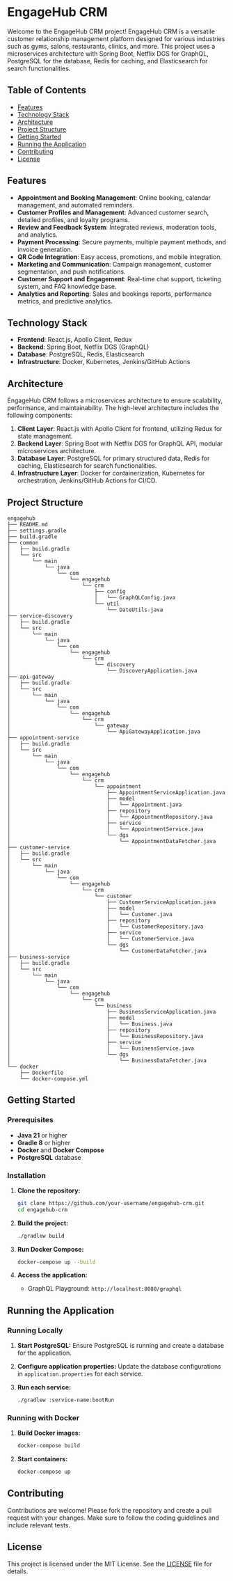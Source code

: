 # EngageHub CRM

Welcome to the EngageHub CRM project! EngageHub CRM is a versatile customer relationship management platform designed for various industries such as gyms, salons, restaurants, clinics, and more. This project uses a microservices architecture with Spring Boot, Netflix DGS for GraphQL, PostgreSQL for the database, Redis for caching, and Elasticsearch for search functionalities.

## Table of Contents

- [Features](#features)
- [Technology Stack](#technology-stack)
- [Architecture](#architecture)
- [Project Structure](#project-structure)
- [Getting Started](#getting-started)
- [Running the Application](#running-the-application)
- [Contributing](#contributing)
- [License](#license)

## Features

- **Appointment and Booking Management**: Online booking, calendar management, and automated reminders.
- **Customer Profiles and Management**: Advanced customer search, detailed profiles, and loyalty programs.
- **Review and Feedback System**: Integrated reviews, moderation tools, and analytics.
- **Payment Processing**: Secure payments, multiple payment methods, and invoice generation.
- **QR Code Integration**: Easy access, promotions, and mobile integration.
- **Marketing and Communication**: Campaign management, customer segmentation, and push notifications.
- **Customer Support and Engagement**: Real-time chat support, ticketing system, and FAQ knowledge base.
- **Analytics and Reporting**: Sales and bookings reports, performance metrics, and predictive analytics.

## Technology Stack

- **Frontend**: React.js, Apollo Client, Redux
- **Backend**: Spring Boot, Netflix DGS (GraphQL)
- **Database**: PostgreSQL, Redis, Elasticsearch
- **Infrastructure**: Docker, Kubernetes, Jenkins/GitHub Actions

## Architecture

EngageHub CRM follows a microservices architecture to ensure scalability, performance, and maintainability. The high-level architecture includes the following components:

1. **Client Layer**: React.js with Apollo Client for frontend, utilizing Redux for state management.
2. **Backend Layer**: Spring Boot with Netflix DGS for GraphQL API, modular microservices architecture.
3. **Database Layer**: PostgreSQL for primary structured data, Redis for caching, Elasticsearch for search functionalities.
4. **Infrastructure Layer**: Docker for containerization, Kubernetes for orchestration, Jenkins/GitHub Actions for CI/CD.

## Project Structure

```plaintext
engagehub
├── README.md
├── settings.gradle
├── build.gradle
├── common
│   ├── build.gradle
│   └── src
│       └── main
│           └── java
│               └── com
│                   └── engagehub
│                       └── crm
│                           ├── config
│                           │   └── GraphQLConfig.java
│                           └── util
│                               └── DateUtils.java
├── service-discovery
│   ├── build.gradle
│   └── src
│       └── main
│           └── java
│               └── com
│                   └── engagehub
│                       └── crm
│                           └── discovery
│                               └── DiscoveryApplication.java
├── api-gateway
│   ├── build.gradle
│   └── src
│       └── main
│           └── java
│               └── com
│                   └── engagehub
│                       └── crm
│                           └── gateway
│                               └── ApiGatewayApplication.java
├── appointment-service
│   ├── build.gradle
│   └── src
│       └── main
│           └── java
│               └── com
│                   └── engagehub
│                       └── crm
│                           └── appointment
│                               ├── AppointmentServiceApplication.java
│                               ├── model
│                               │   └── Appointment.java
│                               ├── repository
│                               │   └── AppointmentRepository.java
│                               ├── service
│                               │   └── AppointmentService.java
│                               └── dgs
│                                   └── AppointmentDataFetcher.java
├── customer-service
│   ├── build.gradle
│   └── src
│       └── main
│           └── java
│               └── com
│                   └── engagehub
│                       └── crm
│                           └── customer
│                               ├── CustomerServiceApplication.java
│                               ├── model
│                               │   └── Customer.java
│                               ├── repository
│                               │   └── CustomerRepository.java
│                               ├── service
│                               │   └── CustomerService.java
│                               └── dgs
│                                   └── CustomerDataFetcher.java
├── business-service
│   ├── build.gradle
│   └── src
│       └── main
│           └── java
│               └── com
│                   └── engagehub
│                       └── crm
│                           └── business
│                               ├── BusinessServiceApplication.java
│                               ├── model
│                               │   └── Business.java
│                               ├── repository
│                               │   └── BusinessRepository.java
│                               ├── service
│                               │   └── BusinessService.java
│                               └── dgs
│                                   └── BusinessDataFetcher.java
└── docker
    ├── Dockerfile
    └── docker-compose.yml
```

## Getting Started

### Prerequisites

- **Java 21** or higher
- **Gradle 8** or higher
- **Docker** and **Docker Compose**
- **PostgreSQL** database

### Installation

1. **Clone the repository:**
   ```bash
   git clone https://github.com/your-username/engagehub-crm.git
   cd engagehub-crm
   ```

2. **Build the project:**
   ```bash
   ./gradlew build
   ```

3. **Run Docker Compose:**
   ```bash
   docker-compose up --build
   ```

4. **Access the application:**
    - GraphQL Playground: `http://localhost:8080/graphql`

## Running the Application

### Running Locally

1. **Start PostgreSQL:**
   Ensure PostgreSQL is running and create a database for the application.

2. **Configure application properties:**
   Update the database configurations in `application.properties` for each service.

3. **Run each service:**
   ```bash
   ./gradlew :service-name:bootRun
   ```

### Running with Docker

1. **Build Docker images:**
   ```bash
   docker-compose build
   ```

2. **Start containers:**
   ```bash
   docker-compose up
   ```

## Contributing

Contributions are welcome! Please fork the repository and create a pull request with your changes. Make sure to follow the coding guidelines and include relevant tests.

## License

This project is licensed under the MIT License. See the [LICENSE](LICENSE) file for details.
